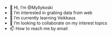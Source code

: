 - 👋 Hi, I’m @Myllykoski
- 👀 I’m interested in grabing data from web
- 🌱 I’m currently learning Veikkaus
- 💞️ I’m looking to collaborate on my interest topics
- 📫 How to reach me by email

<!---
Myllykoski/Myllykoski is a ✨ special ✨ repository because its `README.md` (this file) appears on your GitHub profile.
You can click the Preview link to take a look at your changes.
--->
